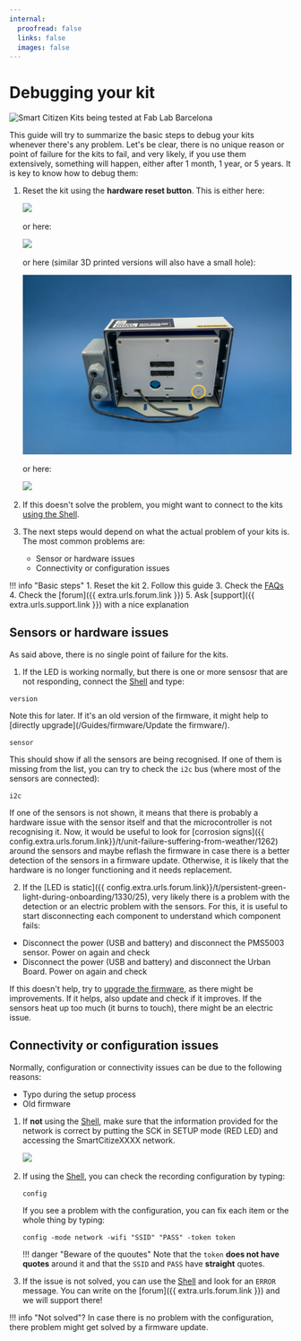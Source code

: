 ```yaml
---
internal:
  proofread: false
  links: false
  images: false
---
```


# Debugging your kit

<img src="https://live.staticflickr.com/65535/50977039386_c250d3141d_k.jpg" width="2000" height="1333" alt="Smart Citizen Kits being tested at Fab Lab Barcelona">

This guide will try to summarize the basic steps to debug your kits whenever there's any problem. Let's be clear, there is no unique reason or point of failure for the kits to fail, and very likely, if you use them extensively, something will happen, either after 1 month, 1 year, or 5 years. It is key to know how to debug them:

1. Reset the kit using the **hardware reset button**. This is either here:

    ![](/assets/images/sck21-reset.png)

    or here:

    ![](/assets/images/station-v3-bottom-anotated-reset.jpeg)

    or here (similar 3D printed versions will also have a small hole):

    ![](/assets/images/station-small-reset.jpeg)

    or here:

    ![](/assets/images/reset-water.jpg)

2. If this doesn't solve the problem, you might want to connect to the kits [using the Shell](/guides/getting-started/using-the-shell/).

3. The next steps would depend on what the actual problem of your kits is. The most common problems are:
    - Sensor or hardware issues
    - Connectivity or configuration issues

!!! info "Basic steps"
    1. Reset the kit
    2. Follow this guide
    3. Check the [FAQs](/_FAQ)
    4. Check the [forum]({{ extra.urls.forum.link }})
    5. Ask [support]({{ extra.urls.support.link }}) with a nice explanation

## Sensors or hardware issues

As said above, there is no single point of failure for the kits.

1. If the LED is working normally, but there is one or more sensosr that are not responding, connect the [Shell](/guides/getting-started/using-the-shell/) and type:

```
version
```

Note this for later. If it's an old version of the firmware, it might help to [directly upgrade](/Guides/firmware/Update the firmware/).

```
sensor
```

This should show if all the sensors are being recognised. If one of them is missing from the list, you can try to check the `i2c` bus (where most of the sensors are connected):

```
i2c
```

If one of the sensors is not shown, it means that there is probably a hardware issue with the sensor itself and that the microcontroller is not recognising it. Now, it would be useful to look for [corrosion signs]({{ config.extra.urls.forum.link}}/t/unit-failure-suffering-from-weather/1262) around the sensors and maybe reflash the firmware in case there is a better detection of the sensors in a firmware update. Otherwise, it is likely that the hardware is no longer functioning and it needs replacement.

2. If the [LED is static]({{ config.extra.urls.forum.link}}/t/persistent-green-light-during-onboarding/1330/25), very likely there is a problem with the detection or an electric problem with the sensors. For this, it is useful to start disconnecting each component to understand which component fails:

- Disconnect the power (USB and battery) and disconnect the PMS5003 sensor. Power on again and check
- Disconnect the power (USB and battery) and disconnect the Urban Board. Power on again and check

If this doesn't help, try to [upgrade the firmware](/docs/guides/firmware/upgrading-the-firmware/), as there might be improvements. If it helps, also update and check if it improves. If the sensors heat up too much (it burns to touch), there might be an electric issue.

## Connectivity or configuration issues

Normally, configuration or connectivity issues can be due to the following reasons:

- Typo during the setup process
- Old firmware

1. If **not** using the [Shell](/guides/getting-started/using-the-shell/), make sure that the information provided for the network is correct by putting the SCK in SETUP mode (RED LED) and accessing the SmartCitizeXXXX network.

    ![](/assets/images/esp-force-upload-1.png)

2. If using the [Shell](/guides/getting-started/using-the-shell/), you can check the recording configuration by typing:

    ```
    config
    ```

    If you see a problem with the configuration, you can fix each item or the whole thing by typing:

    ```
    config -mode network -wifi "SSID" "PASS" -token token
    ```

    !!! danger "Beware of the quoutes"
        Note that the `token` **does not have quotes** around it and that the `SSID` and `PASS` have **straight** quotes.

3. If the issue is not solved, you can use the [Shell](/guides/getting-started/using-the-shell/) and look for an `ERROR` message. You can write on the [forum]({{ extra.urls.forum.link }}) and we will support there!

!!! info "Not solved"?
    In case there is no problem with the configuration, there problem might get solved by a firmware update.
